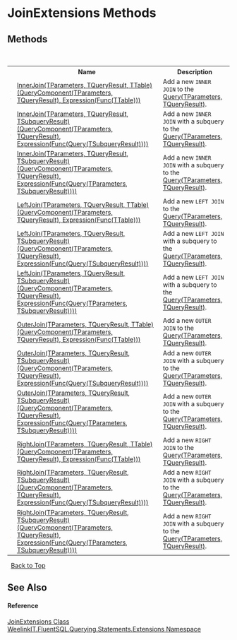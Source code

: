 # JoinExtensions Methods
 


## Methods
&nbsp;<table><tr><th></th><th>Name</th><th>Description</th></tr><tr><td>![Public method](media/pubmethod.gif "Public method")![Static member](media/static.gif "Static member")</td><td><a href="0431c16a-9d02-7425-68c8-a62fb66474f2">InnerJoin(TParameters, TQueryResult, TTable)(QueryComponent(TParameters, TQueryResult), Expression(Func(TTable)))</a></td><td>
Add a new `INNER JOIN` to the <a href="82639357-28f5-d7fe-833e-926791d1bac8">Query(TParameters, TQueryResult)</a>.</td></tr><tr><td>![Public method](media/pubmethod.gif "Public method")![Static member](media/static.gif "Static member")</td><td><a href="e9e4407d-0bc9-4de2-d256-eea33ea34d55">InnerJoin(TParameters, TQueryResult, TSubqueryResult)(QueryComponent(TParameters, TQueryResult), Expression(Func(Query(TSubqueryResult))))</a></td><td>
Add a new `INNER JOIN` with a subquery to the <a href="82639357-28f5-d7fe-833e-926791d1bac8">Query(TParameters, TQueryResult)</a>.</td></tr><tr><td>![Public method](media/pubmethod.gif "Public method")![Static member](media/static.gif "Static member")</td><td><a href="0775db30-f520-e83f-1920-a0d501e4e6dc">InnerJoin(TParameters, TQueryResult, TSubqueryResult)(QueryComponent(TParameters, TQueryResult), Expression(Func(Query(TParameters, TSubqueryResult))))</a></td><td>
Add a new `INNER JOIN` with a subquery to the <a href="82639357-28f5-d7fe-833e-926791d1bac8">Query(TParameters, TQueryResult)</a>.</td></tr><tr><td>![Public method](media/pubmethod.gif "Public method")![Static member](media/static.gif "Static member")</td><td><a href="366982af-8337-39ac-b6b2-447de90f2d08">LeftJoin(TParameters, TQueryResult, TTable)(QueryComponent(TParameters, TQueryResult), Expression(Func(TTable)))</a></td><td>
Add a new `LEFT JOIN` to the <a href="82639357-28f5-d7fe-833e-926791d1bac8">Query(TParameters, TQueryResult)</a>.</td></tr><tr><td>![Public method](media/pubmethod.gif "Public method")![Static member](media/static.gif "Static member")</td><td><a href="11d7ef68-adad-5667-fa4c-11397a806998">LeftJoin(TParameters, TQueryResult, TSubqueryResult)(QueryComponent(TParameters, TQueryResult), Expression(Func(Query(TSubqueryResult))))</a></td><td>
Add a new `LEFT JOIN` with a subquery to the <a href="82639357-28f5-d7fe-833e-926791d1bac8">Query(TParameters, TQueryResult)</a>.</td></tr><tr><td>![Public method](media/pubmethod.gif "Public method")![Static member](media/static.gif "Static member")</td><td><a href="aafc9d18-0626-0870-3234-917af0c2a372">LeftJoin(TParameters, TQueryResult, TSubqueryResult)(QueryComponent(TParameters, TQueryResult), Expression(Func(Query(TParameters, TSubqueryResult))))</a></td><td>
Add a new `LEFT JOIN` with a subquery to the <a href="82639357-28f5-d7fe-833e-926791d1bac8">Query(TParameters, TQueryResult)</a>.</td></tr><tr><td>![Public method](media/pubmethod.gif "Public method")![Static member](media/static.gif "Static member")</td><td><a href="9c038a10-3152-28ab-ac33-766ec93dd562">OuterJoin(TParameters, TQueryResult, TTable)(QueryComponent(TParameters, TQueryResult), Expression(Func(TTable)))</a></td><td>
Add a new `OUTER JOIN` to the <a href="82639357-28f5-d7fe-833e-926791d1bac8">Query(TParameters, TQueryResult)</a>.</td></tr><tr><td>![Public method](media/pubmethod.gif "Public method")![Static member](media/static.gif "Static member")</td><td><a href="fffffbb1-b231-9e17-8f60-7ca8c010af0a">OuterJoin(TParameters, TQueryResult, TSubqueryResult)(QueryComponent(TParameters, TQueryResult), Expression(Func(Query(TSubqueryResult))))</a></td><td>
Add a new `OUTER JOIN` with a subquery to the <a href="82639357-28f5-d7fe-833e-926791d1bac8">Query(TParameters, TQueryResult)</a>.</td></tr><tr><td>![Public method](media/pubmethod.gif "Public method")![Static member](media/static.gif "Static member")</td><td><a href="a1f9348d-36b5-6430-b894-e6907ed60620">OuterJoin(TParameters, TQueryResult, TSubqueryResult)(QueryComponent(TParameters, TQueryResult), Expression(Func(Query(TParameters, TSubqueryResult))))</a></td><td>
Add a new `OUTER JOIN` with a subquery to the <a href="82639357-28f5-d7fe-833e-926791d1bac8">Query(TParameters, TQueryResult)</a>.</td></tr><tr><td>![Public method](media/pubmethod.gif "Public method")![Static member](media/static.gif "Static member")</td><td><a href="a7f55ce0-2e66-3d9f-b7af-f807387224a0">RightJoin(TParameters, TQueryResult, TTable)(QueryComponent(TParameters, TQueryResult), Expression(Func(TTable)))</a></td><td>
Add a new `RIGHT JOIN` to the <a href="82639357-28f5-d7fe-833e-926791d1bac8">Query(TParameters, TQueryResult)</a>.</td></tr><tr><td>![Public method](media/pubmethod.gif "Public method")![Static member](media/static.gif "Static member")</td><td><a href="6da02cca-d62d-24b9-faa0-ad87e983733c">RightJoin(TParameters, TQueryResult, TSubqueryResult)(QueryComponent(TParameters, TQueryResult), Expression(Func(Query(TSubqueryResult))))</a></td><td>
Add a new `RIGHT JOIN` with a subquery to the <a href="82639357-28f5-d7fe-833e-926791d1bac8">Query(TParameters, TQueryResult)</a>.</td></tr><tr><td>![Public method](media/pubmethod.gif "Public method")![Static member](media/static.gif "Static member")</td><td><a href="a92c2a8b-2360-9871-c83e-27bcdf0c8ebc">RightJoin(TParameters, TQueryResult, TSubqueryResult)(QueryComponent(TParameters, TQueryResult), Expression(Func(Query(TParameters, TSubqueryResult))))</a></td><td>
Add a new `RIGHT JOIN` with a subquery to the <a href="82639357-28f5-d7fe-833e-926791d1bac8">Query(TParameters, TQueryResult)</a>.</td></tr></table>&nbsp;
<a href="#joinextensions-methods">Back to Top</a>

## See Also


#### Reference
<a href="2286f3ed-b8ad-da20-48b1-394dd241949c">JoinExtensions Class</a><br /><a href="177c9a6d-318f-ac8a-07a6-73d6eee6ff0b">WeelinkIT.FluentSQL.Querying.Statements.Extensions Namespace</a><br />